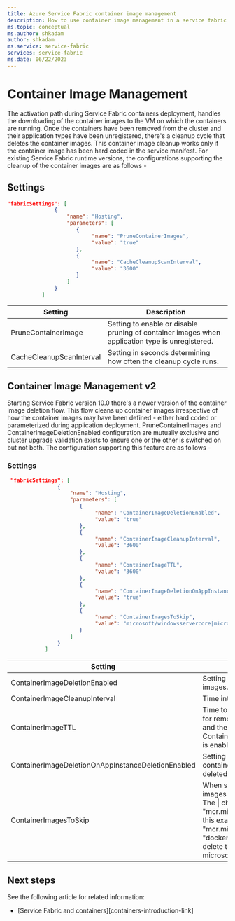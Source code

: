 ```yaml
---
title: Azure Service Fabric container image management
description: How to use container image management in a service fabric cluster.
ms.topic: conceptual
ms.author: shkadam
author: shkadam
ms.service: service-fabric
services: service-fabric
ms.date: 06/22/2023
---
```


# Container Image Management 
The activation path during Service Fabric containers deployment, handles the downloading of the container images to the VM on which the containers are running. Once the containers have been removed from the cluster and their application types have been unregistered, there's a cleanup cycle that deletes the container images. This container image cleanup works only if the container image has been hard coded in the service manifest. For existing Service Fabric runtime versions, the configurations supporting the cleanup of the container images are as follows - 

## Settings

 ```json
 "fabricSettings": [
                {
                    "name": "Hosting",
                    "parameters": [
                       {
                            "name": "PruneContainerImages", 
                            "value": "true"
                       },
                       {
                            "name": "CacheCleanupScanInterval",
                            "value": "3600"
                       }
                    ]
                }
            ]
 ```

|Setting |Description |
   | --- | --- |
   |PruneContainerImage |Setting to enable or disable pruning of container images when application type is unregistered. |
   |CacheCleanupScanInterval |Setting in seconds determining how often the cleanup cycle runs.  |

## Container Image Management v2
Starting Service Fabric version 10.0 there's a newer version of the container image deletion flow. This flow cleans up container images irrespective of how the container images may have been defined - either hard coded or parameterized during application deployment. PruneContainerImages and ContainerImageDeletionEnabled configuration are mutually exclusive and cluster upgrade validation exists to ensure one or the other is switched on but not both. The configuration supporting this feature are as follows - 

### Settings

```json
 "fabricSettings": [
                {
                    "name": "Hosting",
                    "parameters": [
                       {
                            "name": "ContainerImageDeletionEnabled", 
                            "value": "true"
                       },
                       {
                            "name": "ContainerImageCleanupInterval",
                            "value": "3600"
                       },
                       {
                            "name": "ContainerImageTTL",
                            "value": "3600"
                       },
                       {
                            "name": "ContainerImageDeletionOnAppInstanceDeletionEnabled",
                            "value": "true"
                       },
                       {
                            "name": "ContainerImagesToSkip",
                            "value": "microsoft/windowsservercore|microsoft/nanoserver"
                       }
                    ]
                }
            ]
 ```

|Setting |Description |
   | --- | --- |
   |ContainerImageDeletionEnabled |Setting to enable or disable deletion of container images. |
   |ContainerImageCleanupInterval |Time interval for cleaning up unused container images.  |
   |ContainerImageTTL |Time to live for container images once they're eligible for removal (not referenced by containers on the VM and the application is deleted(if ContainerImageDeletionOnAppInstanceDeletionEnabled is enabled)).  |
   |ContainerImageDeletionOnAppInstanceDeletionEnabled |Setting to enable or disable deletion of expired ttl container images only after application has been deleted as well.  |
   |ContainerImagesToSkip |When set enables the container runtime to skip deleting images that match any of the set of regular expressions. The \| character separates each expression. Example: "mcr.microsoft.com/.+\|docker.io/library/alpine:latest" - this example matches everything prefixed with "mcr.microsoft.com/" and matches exactly "docker.io/library/alpine:latest". By default we don't delete the known Windows base images microsoft/windowsservercore or microsoft/nanoserver.  |

## Next steps
See the following article for related information:
* [Service Fabric and containers][containers-introduction-link]